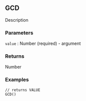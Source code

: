 ## GCD

Description

### Parameters
`value` : Number (required) - argument

### Returns
Number

### Examples
```
// returns VALUE
GCD()
```